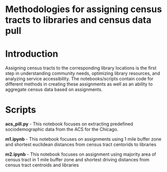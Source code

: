 # Methodologies for assigning census tracts to libraries and census data pull

# Introduction
Assigning census tracts to the corresponding library locations is the first step in understanding community needs, optimizing library resources, and analyzing service accessibility. The notebooks/scripts contain code for different methods in creating these assignments as well as an ability to aggregate census data based on assignments. 

# Scripts
**acs_pill.py** - This notebook focuses on extracting predefined sociodemographic data from the ACS for the Chicago.

**m1.ipynb** - This notebook focuses on assignments using 1 mile buffer zone and shortest euclidean distances from census tract centorids to libraries

**m2.ipynb** - This notebook focuses on assignment using majority area of census tract in 1 mile buffer zone and shortest driving distances from census tract centroids and libraries 


